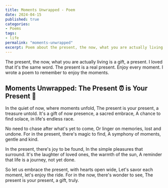 ```yaml
---
title: Moments Unwrapped - Poem
date: 2024-04-15
published: true
categories:
- Poems
tags:
- life
permalink: "moments-unwrapped"
excerpt: Poem about the present, the now, what you are actually living is a gift, a present.
---
```

The present, the now, what you are actually living is a gift, a present. I loved that it's the same word. The present is a real present. Enjoy every moment. I wrote a poem to remember to enjoy the moments.

## Moments Unwrapped: The Present ⏰ is Your Present 🎁

In the quiet of now, where moments unfold,
The present is your present, a treasure untold.
It's a gift of now presence, a sacred embrace,
A chance to find solace, in life's endless race.

No need to chase after what's yet to come,
Or linger on memories, lost and undone.
For in the present, there's magic to find,
A symphony of moments, gentle and kind.

In the present, there's joy to be found,
In the simple pleasures that surround.
It's the laughter of loved ones, the warmth of the sun,
A reminder that life is a journey, not yet done.

So let us embrace the present, with hearts open wide,
Let's savor each moment, let's enjoy the ride.
For in the now, there's wonder to see,
The present is your present, a gift, truly.